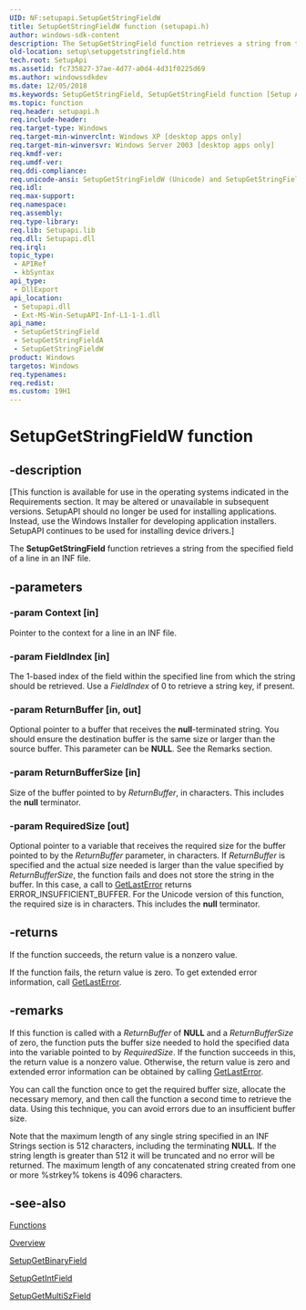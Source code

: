 ```yaml
---
UID: NF:setupapi.SetupGetStringFieldW
title: SetupGetStringFieldW function (setupapi.h)
author: windows-sdk-content
description: The SetupGetStringField function retrieves a string from the specified field of a line in an INF file.
old-location: setup\setupgetstringfield.htm
tech.root: SetupApi
ms.assetid: fc735827-37ae-4d77-a0d4-4d31f0225d69
ms.author: windowssdkdev
ms.date: 12/05/2018
ms.keywords: SetupGetStringField, SetupGetStringField function [Setup API], SetupGetStringFieldA, SetupGetStringFieldW, _setupapi_setupgetstringfield, setup.setupgetstringfield, setupapi/SetupGetStringField, setupapi/SetupGetStringFieldA, setupapi/SetupGetStringFieldW
ms.topic: function
req.header: setupapi.h
req.include-header: 
req.target-type: Windows
req.target-min-winverclnt: Windows XP [desktop apps only]
req.target-min-winversvr: Windows Server 2003 [desktop apps only]
req.kmdf-ver: 
req.umdf-ver: 
req.ddi-compliance: 
req.unicode-ansi: SetupGetStringFieldW (Unicode) and SetupGetStringFieldA (ANSI)
req.idl: 
req.max-support: 
req.namespace: 
req.assembly: 
req.type-library: 
req.lib: Setupapi.lib
req.dll: Setupapi.dll
req.irql: 
topic_type:
 - APIRef
 - kbSyntax
api_type:
 - DllExport
api_location:
 - Setupapi.dll
 - Ext-MS-Win-SetupAPI-Inf-L1-1-1.dll
api_name:
 - SetupGetStringField
 - SetupGetStringFieldA
 - SetupGetStringFieldW
product: Windows
targetos: Windows
req.typenames: 
req.redist: 
ms.custom: 19H1
---
```


# SetupGetStringFieldW function


## -description


<p class="CCE_Message">[This function is available for use in the operating systems indicated in the Requirements section. It may be altered or unavailable in subsequent versions.   SetupAPI should no longer be used for installing applications. Instead, use the Windows Installer for developing application installers. SetupAPI continues to be used for installing device drivers.]

The 
<b>SetupGetStringField</b> function retrieves a string from the specified field of a line in an INF file.


## -parameters




### -param Context [in]

Pointer to the context for a line in an INF file.


### -param FieldIndex [in]

The 1-based index of the field within the specified line from which the string should be retrieved. Use a <i>FieldIndex</i> of 0 to retrieve a string key, if present.


### -param ReturnBuffer [in, out]

Optional pointer to a  buffer that receives the <b>null</b>-terminated string. You should ensure the destination buffer is the same size or larger than the source buffer.  This parameter can be <b>NULL</b>. See the Remarks section. 


### -param ReturnBufferSize [in]

Size of the buffer pointed to by <i>ReturnBuffer</i>, in characters. This includes the <b>null</b> terminator. 


### -param RequiredSize [out]

Optional pointer to a variable that receives the required size  for the buffer pointed to by the <i>ReturnBuffer</i> parameter, in characters. If <i>ReturnBuffer</i> is specified and the actual size needed is larger than the value specified by <i>ReturnBufferSize</i>, the function fails and does not store the string in the buffer. In this case, a call to <a href="https://docs.microsoft.com/windows/desktop/api/errhandlingapi/nf-errhandlingapi-getlasterror">GetLastError</a> returns ERROR_INSUFFICIENT_BUFFER.  For the Unicode version of this function, the required size is in characters. This includes the <b>null</b> terminator. 



## -returns



If the function succeeds, the return value is a nonzero value.

If the function fails, the return value is zero. To get extended error information, call 
<a href="https://docs.microsoft.com/windows/desktop/api/errhandlingapi/nf-errhandlingapi-getlasterror">GetLastError</a>.




## -remarks



If this function is called with a <i>ReturnBuffer</i> of <b>NULL</b> and a <i>ReturnBufferSize</i> of zero, the function puts the buffer size needed to hold the specified data into the variable pointed to by <i>RequiredSize</i>. If the function succeeds in this, the return value is a nonzero value. Otherwise, the return value is zero and extended error information can be obtained by calling <a href="https://docs.microsoft.com/windows/desktop/api/errhandlingapi/nf-errhandlingapi-getlasterror">GetLastError</a>.

You can call the function once to get the required buffer size, allocate the necessary memory, and then call the function a second time to retrieve the data. Using this technique, you can avoid errors due to an insufficient buffer size.



Note that the maximum length of any single string specified in an INF Strings section is 512 characters, including the terminating <b>NULL</b>. If the string length is greater than 512 it will be truncated and no error will be returned. The maximum length of any concatenated string created from one or more %strkey% tokens is 4096 characters.




## -see-also




<a href="https://docs.microsoft.com/windows/desktop/SetupApi/functions">Functions</a>



<a href="https://docs.microsoft.com/windows/desktop/SetupApi/overview">Overview</a>



<a href="https://docs.microsoft.com/windows/desktop/api/setupapi/nf-setupapi-setupgetbinaryfield">SetupGetBinaryField</a>



<a href="https://docs.microsoft.com/windows/desktop/api/setupapi/nf-setupapi-setupgetintfield">SetupGetIntField</a>



<a href="https://docs.microsoft.com/windows/desktop/api/setupapi/nf-setupapi-setupgetmultiszfielda">SetupGetMultiSzField</a>
 

 

